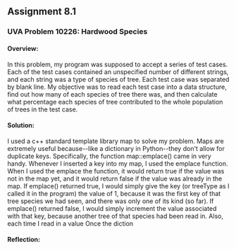 ## Assignment 8.1
### UVA Problem 10226: Hardwood Species

#### Overview:
In this problem, my program was supposed to accept a series of test cases. Each of the test cases contained an unspecified number of different strings, and each string was a type of species of tree. Each test case was separated by blank line. My objective was to read each test case into a data structure, find out how many of each species of tree there was, and then calculate what percentage each species of tree contributed to the whole population of trees in the test case.

#### Solution:
I used a c++ standard template library map to solve my problem. Maps are extremely useful because--like a dictionary in Python--they don't allow for duplicate keys. Specifically, the function map::emplace() came in very handy. Whenever I inserted a key into my map, I used the emplace function. When I used the emplace the function, it would return true if the value was not in the map yet, and it would return false if the value was already in the map. If emplace() returned true, I would simply give the key (or treeType as I called it in the program) the value of 1, because it was the first key of that tree species we had seen, and there was only one of its kind (so far). If emplace() returned false, I would simply increment the value associated with that key, because another tree of that species had been read in. Also, each time I read in a value Once the diction

#### Reflection:

